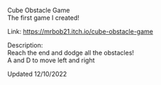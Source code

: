 Cube Obstacle Game
<br>
The first game I created!

Link: https://mrbob21.itch.io/cube-obstacle-game

Description:
<br>
Reach the end and dodge all the obstacles!
<br>
A and D to move left and right
<br>

Updated 12/10/2022
